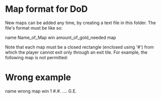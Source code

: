 # Map format for DoD

New maps can be added any time, by creating a text file in this folder. The file's format must be like so:

name Name_of_Map
win amount_of_gold_needed
map

Note that each map must be a closed rectangle (enclosed using '#') from which the player cannot exit only through an exit tile. For example, the following map is not permitted:

# Wrong example
name wrong map
win 1
#.#.
....
G.E.
